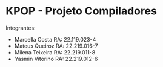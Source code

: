 # KPOP - Projeto Compiladores
Integrantes:
* Marcella Costa    RA: 22.119.023-4 
* Mateus Queiroz    RA: 22.219.016-7
* Milena Teixeira   RA: 22.219.011-8
* Yasmin Vitorino   RA: 22.219.012-6
